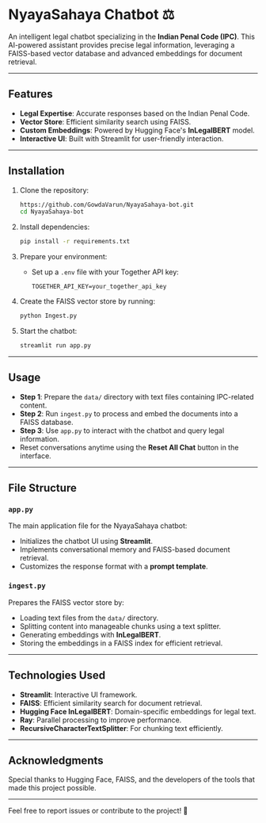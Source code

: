 # NyayaSahaya Chatbot ⚖️  

An intelligent legal chatbot specializing in the **Indian Penal Code (IPC)**. This AI-powered assistant provides precise legal information, leveraging a FAISS-based vector database and advanced embeddings for document retrieval.

---

## Features  
- **Legal Expertise**: Accurate responses based on the Indian Penal Code.  
- **Vector Store**: Efficient similarity search using FAISS.  
- **Custom Embeddings**: Powered by Hugging Face's **InLegalBERT** model.  
- **Interactive UI**: Built with Streamlit for user-friendly interaction.  

---

## Installation  

1. Clone the repository:  
   ```bash  
   https://github.com/GowdaVarun/NyayaSahaya-bot.git
   cd NyayaSahaya-bot  
   ```  

2. Install dependencies:  
   ```bash  
   pip install -r requirements.txt  
   ```  

3. Prepare your environment:  
   - Set up a `.env` file with your Together API key:  
     ```env  
     TOGETHER_API_KEY=your_together_api_key  
     ```  

4. Create the FAISS vector store by running:  
   ```bash  
   python Ingest.py  
   ```  

5. Start the chatbot:  
   ```bash  
   streamlit run app.py  
   ```  

---

## Usage  

- **Step 1**: Prepare the `data/` directory with text files containing IPC-related content.  
- **Step 2**: Run `ingest.py` to process and embed the documents into a FAISS database.  
- **Step 3**: Use `app.py` to interact with the chatbot and query legal information.  
- Reset conversations anytime using the **Reset All Chat** button in the interface.  

---

## File Structure  

### `app.py`  
The main application file for the NyayaSahaya chatbot:  
- Initializes the chatbot UI using **Streamlit**.  
- Implements conversational memory and FAISS-based document retrieval.  
- Customizes the response format with a **prompt template**.  

### `ingest.py`  
Prepares the FAISS vector store by:  
- Loading text files from the `data/` directory.  
- Splitting content into manageable chunks using a text splitter.  
- Generating embeddings with **InLegalBERT**.  
- Storing the embeddings in a FAISS index for efficient retrieval.  

---

## Technologies Used  

- **Streamlit**: Interactive UI framework.  
- **FAISS**: Efficient similarity search for document retrieval.  
- **Hugging Face InLegalBERT**: Domain-specific embeddings for legal text.  
- **Ray**: Parallel processing to improve performance.  
- **RecursiveCharacterTextSplitter**: For chunking text efficiently.  

---

## Acknowledgments  

Special thanks to Hugging Face, FAISS, and the developers of the tools that made this project possible.  

---  

Feel free to report issues or contribute to the project! 🚀  
